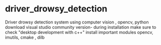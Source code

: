 # driver_drowsy_detection
Driver drowsy detection system using computer vision , opencv, python
download visual studio community version- during installation make sure to check "desktop development with c++"
install important modules
opencv, imutils, cmake , dilb
